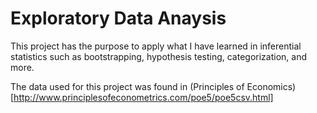 # Exploratory Data Anaysis

This project has the purpose to apply what I have learned in inferential statistics such as bootstrapping, hypothesis testing, categorization, and more.

The data used for this project was found in (Principles of Economics)[http://www.principlesofeconometrics.com/poe5/poe5csv.html]
